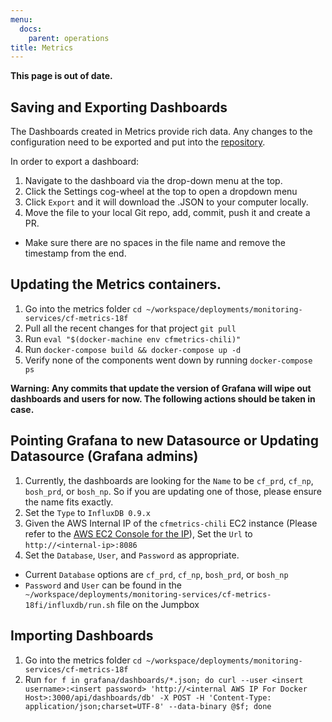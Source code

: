 ```yaml
---
menu:
  docs:
    parent: operations
title: Metrics
---
```


**This page is out of date.**

## Saving and Exporting Dashboards
The Dashboards created in Metrics provide rich data. Any changes to the configuration need to be exported and put into the [repository](https://github.com/18F/cg-metrics/tree/master/grafana/dashboards).

In order to export a dashboard:

1. Navigate to the dashboard via the drop-down menu at the top.
1. Click the Settings cog-wheel at the top to open a dropdown menu
1. Click `Export` and it will download the .JSON to your computer locally.
1. Move the file to your local Git repo, add, commit, push it and create a PR.
  * Make sure there are no spaces in the file name and remove the timestamp from the end.

## Updating the Metrics containers.
1. Go into the metrics folder `cd ~/workspace/deployments/monitoring-services/cf-metrics-18f`
1. Pull all the recent changes for that project `git pull`
1. Run `eval "$(docker-machine env cfmetrics-chili)"`
1. Run `docker-compose build && docker-compose up -d`
1. Verify none of the components went down by running `docker-compose ps`

**Warning: Any commits that update the version of Grafana will wipe out dashboards and users for now. The following actions should be taken in case.**

## Pointing Grafana to new Datasource or Updating Datasource (Grafana admins)
1. Currently, the dashboards are looking for the `Name` to be `cf_prd`, `cf_np`, `bosh_prd`, or `bosh_np`. So if you are updating one of those, please ensure the name fits exactly.
1. Set the `Type` to `InfluxDB 0.9.x`
1. Given the AWS Internal IP of the `cfmetrics-chili` EC2 instance (Please refer to the [AWS EC2 Console for the IP](http://docs.aws.amazon.com/AWSEC2/latest/UserGuide/using-instance-addressing.html#using-instance-addressing-common)), Set the `Url` to `http://<internal-ip>:8086`
1. Set the `Database`, `User`, and `Password` as appropriate.
 * Current `Database` options are `cf_prd`, `cf_np`, `bosh_prd`, or `bosh_np`
 * `Password` and `User` can be found in the ` ~/workspace/deployments/monitoring-services/cf-metrics-18fi/influxdb/run.sh` file on the Jumpbox

## Importing Dashboards
1. Go into the metrics folder `cd ~/workspace/deployments/monitoring-services/cf-metrics-18f`
1. Run `for f in grafana/dashboards/*.json; do curl --user <insert username>:<insert password> 'http://<internal AWS IP For Docker Host>:3000/api/dashboards/db' -X POST -H 'Content-Type: application/json;charset=UTF-8' --data-binary @$f; done`
